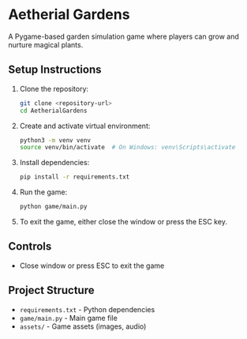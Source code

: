 # Aetherial Gardens

A Pygame-based garden simulation game where players can grow and nurture magical plants.

## Setup Instructions

1. Clone the repository:
   ```bash
   git clone <repository-url>
   cd AetherialGardens
   ```

2. Create and activate virtual environment:
   ```bash
   python3 -m venv venv
   source venv/bin/activate  # On Windows: venv\Scripts\activate
   ```

3. Install dependencies:
   ```bash
   pip install -r requirements.txt
   ```

4. Run the game:
   ```bash
   python game/main.py
   ```

5. To exit the game, either close the window or press the ESC key.

## Controls
- Close window or press ESC to exit the game

## Project Structure
- `requirements.txt` - Python dependencies
- `game/main.py` - Main game file
- `assets/` - Game assets (images, audio)